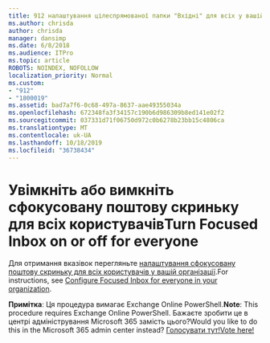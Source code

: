 ```yaml
---
title: 912 налаштування цілеспрямованої папки "Вхідні" для всіх у вашій організації
ms.author: chrisda
author: chrisda
manager: dansimp
ms.date: 6/8/2018
ms.audience: ITPro
ms.topic: article
ROBOTS: NOINDEX, NOFOLLOW
localization_priority: Normal
ms.custom:
- "912"
- "1800019"
ms.assetid: bad7a7f6-0c68-497a-8637-aae49355034a
ms.openlocfilehash: 672348fa3f34157c190b6d986309b8ed141e02f2
ms.sourcegitcommit: 037331d71f06750d972c0b6278b23bb15c4806ca
ms.translationtype: MT
ms.contentlocale: uk-UA
ms.lasthandoff: 10/18/2019
ms.locfileid: "36738434"
---
```

# <a name="turn-focused-inbox-on-or-off-for-everyone"></a><span data-ttu-id="5d16c-102">Увімкніть або вимкніть сфокусовану поштову скриньку для всіх користувачів</span><span class="sxs-lookup"><span data-stu-id="5d16c-102">Turn Focused Inbox on or off for everyone</span></span>

<span data-ttu-id="5d16c-103">Для отримання вказівок перегляньте [налаштування сфокусовану поштову скриньку для всіх користувачів у вашій організації](https://docs.microsoft.com/office365/admin/setup/configure-focused-inbox).</span><span class="sxs-lookup"><span data-stu-id="5d16c-103">For instructions, see [Configure Focused Inbox for everyone in your organization](https://docs.microsoft.com/office365/admin/setup/configure-focused-inbox).</span></span>

<span data-ttu-id="5d16c-104">**Примітка**: Ця процедура вимагає Exchange Online PowerShell.</span><span class="sxs-lookup"><span data-stu-id="5d16c-104">**Note**: This procedure requires Exchange Online PowerShell.</span></span> <span data-ttu-id="5d16c-105">Бажаєте зробити це в центрі адміністрування Microsoft 365 замість цього?</span><span class="sxs-lookup"><span data-stu-id="5d16c-105">Would you like to do this in the Microsoft 365 admin center instead?</span></span> [<span data-ttu-id="5d16c-106">Голосувати тут!</span><span class="sxs-lookup"><span data-stu-id="5d16c-106">Vote here!</span></span>](https://go.microsoft.com/fwlink/p/?linkid=862489)
